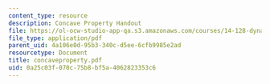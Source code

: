 ```yaml
---
content_type: resource
description: Concave Property Handout
file: https://ol-ocw-studio-app-qa.s3.amazonaws.com/courses/14-128-dynamic-optimization-economic-applications-recursive-methods-spring-2003/0a25c03f070c75b8bf5a4062823353c6_concaveproperty.pdf
file_type: application/pdf
parent_uid: 4a106e0d-95b3-340c-d5ee-6cfb9985e2ad
resourcetype: Document
title: concaveproperty.pdf
uid: 0a25c03f-070c-75b8-bf5a-4062823353c6
---
```

